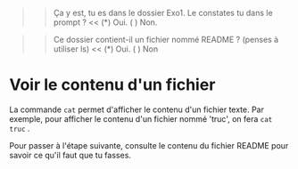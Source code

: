 
>> Ça y est, tu es dans le dossier Exo1. Le constates tu dans le prompt ? <<
(*) Oui.
( ) Non.

>> Ce dossier contient-il un fichier nommé README ? (penses à utiliser ls) <<
(*) Oui.
( ) Non


# Voir le contenu d'un fichier

La commande `cat` permet d'afficher le contenu d'un fichier texte. Par exemple, pour afficher le contenu d'un fichier nommé 'truc', on fera `cat truc` .

Pour passer à l'étape suivante, consulte le contenu du fichier README pour savoir ce qu'il faut que tu fasses.
